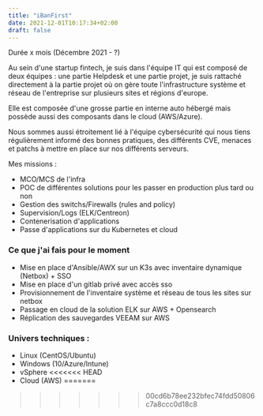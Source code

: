 ```yaml
---
title: "iBanFirst"
date: 2021-12-01T10:17:34+02:00
draft: false
---
```

Durée x mois (Décembre 2021 - ?)

Au sein d'une startup fintech, je suis dans l'équipe IT qui est composé de deux équipes :
une partie Helpdesk et une partie projet, je suis rattaché directement à la partie projet où on gère toute l'infrastructure système et réseau de l'entreprise sur plusieurs sites et régions d'europe.

Elle est composée d'une grosse partie en interne auto hébergé mais possède aussi des composants dans le cloud (AWS/Azure).

Nous sommes aussi étroitement lié à l'équipe cybersécurité qui nous tiens régulièrement informé des bonnes pratiques, des différents CVE, menaces et patchs à mettre en place sur nos différents serveurs.

Mes missions :
- MCO/MCS de l'infra
- POC de différentes solutions pour les passer en production plus tard ou non
- Gestion des switchs/Firewalls (rules and policy)
- Supervision/Logs (ELK/Centreon)
- Contenerisation d'applications
- Passe d'applications sur du Kubernetes et cloud

### Ce que j'ai fais pour le moment
- Mise en place d'Ansible/AWX sur un K3s avec inventaire dynamique (Netbox) + SSO
- Mise en place d'un gitlab privé avec accès sso
- Provisionnement de l'inventaire système et réseau de tous les sites sur netbox
- Passage en cloud de la solution ELK sur AWS + Opensearch
- Réplication des sauvegardes VEEAM sur AWS


### Univers techniques :
- Linux (CentOS/Ubuntu)
- Windows (10/Azure/Intune)
- vSphere
<<<<<<< HEAD
- Cloud (AWS)
=======
>>>>>>> 00cd6b78ee232bfec74fdd50806c7a8ccc0d18c8
